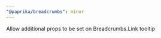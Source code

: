 ```yaml
---
"@paprika/breadcrumbs": minor
---
```


Allow additional props to be set on Breadcrumbs.Link tooltip

